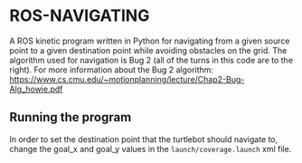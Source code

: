 # ROS-NAVIGATING
A ROS kinetic program written in Python for navigating from a given source point to a given destination point while avoiding obstacles on the grid. The algorithm used for navigation is Bug 2 (all of the turns in this code are to the right).
For more information about the Bug 2 algorithm: https://www.cs.cmu.edu/~motionplanning/lecture/Chap2-Bug-Alg_howie.pdf

## Running the program
In order to set the destination point that the turtlebot should navigate to, change the goal_x and goal_y values in the ```launch/coverage.launch``` xml file.
